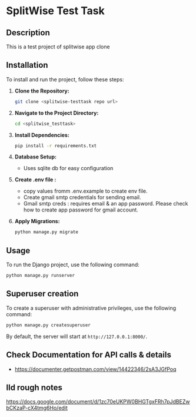 # SplitWise Test Task

## Description
This is a test project of splitwise app clone


## Installation
To install and run the project, follow these steps:

1. **Clone the Repository:**
   ```bash
   git clone <splitwise-testtask repo url>
   ```

2. **Navigate to the Project Directory:**
   ```bash
   cd <splitwise_testtask>
   ```

3. **Install Dependencies:**
   ```bash
   pip install -r requirements.txt
   ```

4. **Database Setup:**
   - Uses sqlite db for easy configuration

5. **Create .env file :**
   - copy values fromm .env.example to create env file. 
   - Create gmail smtp credentials for sending email.
   - Gmail smtp creds : requires email & an app password. Please check how to create app password for gmail account.

6. **Apply Migrations:**
   ```bash
   python manage.py migrate
   ```

## Usage
To run the Django project, use the following command:

```bash
python manage.py runserver
```

## Superuser creation
To create a superuser with administrative privileges, use the following command:
```bash
python manage.py createsuperuser
```

By default, the server will start at `http://127.0.0.1:8000/`.

##
## Check Documentation for API calls & details
- https://documenter.getpostman.com/view/14422346/2sA3JGfPoq


## lld rough notes
https://docs.google.com/document/d/1zc70eUKPW0BHGTgxFRh7pJdBEZwbCKzaP-cX4tmg6Ho/edit
